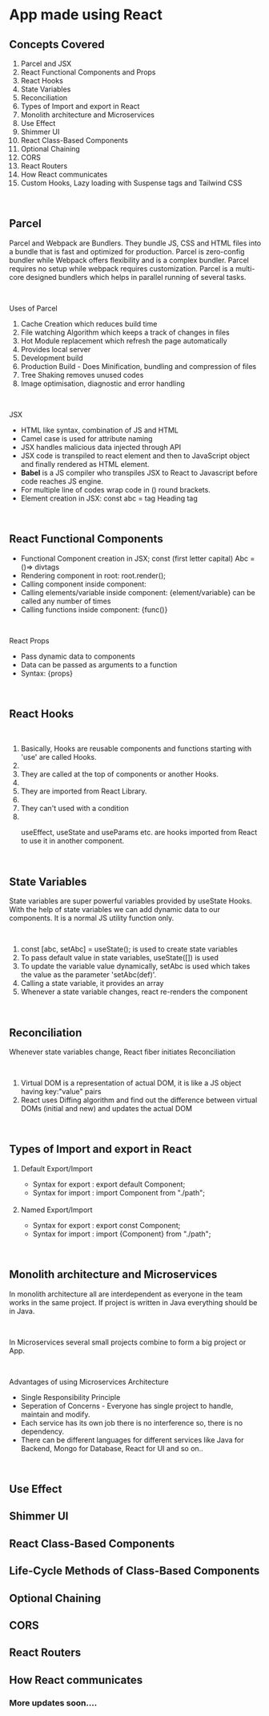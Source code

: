 <h1> App made using React</h1>
<h2> Concepts Covered</h2>
<ol>
<li>Parcel and JSX</li>
<li>React Functional Components and Props</li>
<li>React Hooks</li>
<li>State Variables</li>
<li>Reconciliation</li>
<li>Types of Import and export in React</li>
<li>Monolith architecture and Microservices </li>
<li>Use Effect</li>  
<li>Shimmer UI</li> 
<li>React Class-Based Components</li> 
<li>Optional Chaining</li> 
<li>CORS </li> 
<li>React Routers</li> 
<li>How React communicates</li>  
<li>Custom Hooks, Lazy loading with Suspense tags and Tailwind CSS </li> 
</ol>
<br>
<h2> Parcel </h2>
<p>Parcel and Webpack are Bundlers. They bundle JS, CSS and HTML files into a bundle that is fast and optimized for production. Parcel is zero-config bundler while Webpack offers flexibility and is a complex bundler. Parcel requires no setup while webpack requires customization. Parcel is a multi-core designed bundlers which helps in parallel running of several tasks.</p>
<br>
<p> Uses of Parcel</p>
<ol> 
<li>Cache Creation which reduces build time</li>
<li>File watching Algorithm which keeps a track of changes in files</li>
<li>Hot Module replacement which refresh the page automatically</li>
<li>Provides local server</li>
<li>Development build</li>
<li>Production Build - Does Minification, bundling and compression of files</li>
<li>Tree Shaking removes unused codes</li>
<li>Image optimisation, diagnostic and error handling</li>
</ol>
<br>
<p>JSX</p>
<ul>
<li>HTML like syntax, combination of JS and HTML</li>
<li>  Camel case is used for attribute naming</li>
<li>JSX handles malicious data injected through API</li>
<li>JSX code is transpiled to react element and then to JavaScript object and finally rendered as HTML element.</li>  
<li><strong>Babel</strong> is a JS compiler who transpiles JSX to React to Javascript before code reaches JS engine.</li>
<li>For multiple line of codes wrap code in () round brackets.
<li>Element creation in JSX:  const abc = tag Heading tag</li>
</ul>
<br>
<h2> React Functional Components </h2>
<ul>
<li>Functional Component creation in JSX; const (first letter capital) Abc =()=> divtags</li>
<li>Rendering component in root: root.render(<Component/>);</li>
<li>Calling component inside component: <Component/></li>
<li>Calling elements/variable inside component: {element/variable} can be called any number of times</li>
<li>Calling functions inside component: {func()}</li>
</ul>
<br>
<p>React Props </p>
<ul> 
<li>Pass dynamic data to components</li>
<li>Data can be passed as arguments to a function</li>
<li>Syntax: {props}</li>
</ul>
<br>

<h2>React Hooks </h2>
<br>
<ol>
<li>Basically, Hooks are reusable components and functions starting with 'use' are called Hooks.<li> 
<li>They are called at the top of components or another Hooks.<li> 
<li>They are imported from React Library.<li>
<li>They can't used with a condition<li>
<br>
<p>useEffect, useState and useParams etc. are hooks imported from React to use it in another component.</p>
</ol>
<br>
<h2>State Variables</h2>
<p> State variables are super powerful variables provided by useState Hooks. With the help of state variables we can add dynamic data to our components. It is a normal JS utility function only.</p>
<br>
<ol>
<li>const [abc, setAbc] = useState(); is used to create state variables</li>
<li> To pass default value in state variables, useState([]) is used</li>
<li> To update the variable value dynamically, setAbc is used which takes the value as the parameter 'setAbc(def)'.</li>
<li> Calling a state variable, it provides an array</li>
<li> Whenever a state variable changes, react re-renders the component</li>
</ol>
<br>
<h2>Reconciliation</h2>
<p> Whenever state variables change, React fiber initiates Reconciliation</p>
<br>
<ol>
<li> Virtual DOM is a representation of actual DOM, it is like a JS object having key:"value" pairs</li>
<li>React uses Diffing algorithm and find out the difference between virtual DOMs (initial and new) and updates the actual DOM 
</li>
</ol>
<br>
<h2>Types of Import and export in React </h2>
<ol>
<li>Default Export/Import</li>
<ul>
 <li>Syntax for export : export default Component;</li>
 <li>Syntax for import : import Component from "./path";</li>
</ul>
<br>
<li>Named Export/Import</li>
<ul>
 <li>Syntax for export : export const Component;</li>
 <li>Syntax for import : import {Component} from "./path";</li>
</ul>
</ol>
<br>
<h2>Monolith architecture and Microservices</h2>
<p> In monolith architecture all are interdependent as everyone in the team works in the same project. If project is written in Java everything should be in Java.</p><br>
<p>In Microservices several small projects combine to form a big project or App.</p><br>
<p>Advantages of using Microservices Architecture</p>
<ul>
<li> Single Responsibility Principle</li>
<li> Seperation of Concerns - Everyone has single project to handle, maintain and modify.</li>
<li> Each service has its own job there is no interference so, there is no dependency.</li>
<li>There can be different languages for different services like Java for Backend, Mongo for Database, React for UI and so on..</li>
</ul>
<br>
<h2>Use Effect </h2>
<h2>Shimmer UI  </h2>
<h2>React Class-Based Components </h2>
<h2> Life-Cycle Methods of Class-Based Components</h2>
<h2>Optional Chaining</h2>
<h2> CORS </h2>
<h2> React Routers </h2>
<h2> How React communicates </h2>



<h3> More updates soon....</h3>
